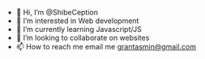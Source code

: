 - 👋 Hi, I’m @ShibeCeption
- 👀 I’m interested in Web development
- 🌱 I’m currently learning Javascript/JS
- 💞️ I’m looking to collaborate on websites
- 📫 How to reach me email me grantasmin@gmail.com

<!---
ShibeCeption/ShibeCeption is a ✨ special ✨ repository because its `README.md` (this file) appears on your GitHub profile.
You can click the Preview link to take a look at your changes.
--->
